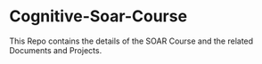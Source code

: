 # Cognitive-Soar-Course
This Repo contains the details of the SOAR Course and the related Documents and Projects.

